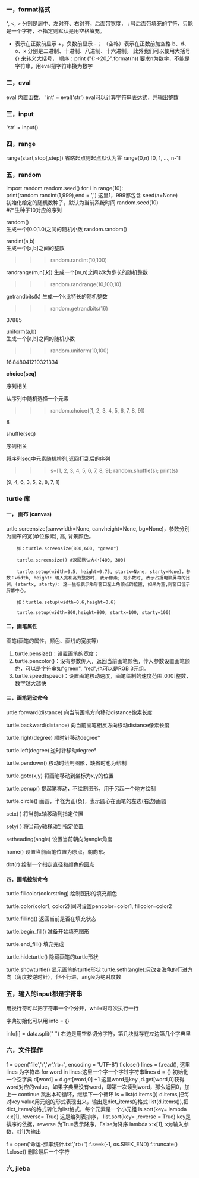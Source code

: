 ### 一，format格式
^, <, > 分别是居中、左对齐、右对齐，后面带宽度， : 号后面带填充的字符，只能是一个字符，不指定则默认是用空格填充。
+ 表示在正数前显示 +，负数前显示 -；  （空格）表示在正数前加空格
b、d、o、x 分别是二进制、十进制、八进制、十六进制。
此外我们可以使用大括号 {} 来转义大括号，
顺序：print ("{:->20,}".format(n))
要求n为数字，不能是字符串，用eval把字符串换为数字
### 二，eval
eval 内置函数，
'int' = eval('str’)
eval可以计算字符串表达式，并输出整数

### 三，input
'str' = input()

### 四，range
range(start,stop[,step])
省略起点则起点默认为零
range(0,n)
[0, 1, ..., n-1]


### 五，random
 import random
 random.seed()
 for i in range(10):
    print(random.randint(1,999),end = ',')
这里1，999都包含
 seed(a=None)	 
 初始化给定的随机数种子，默认为当前系统时间
 random.seed(10)     
 #产生种子10对应的序列

 random()	
 生成一个[0.0,1.0)之间的随机小数
random.random()

randint(a,b)	
 生成一个[a,b]之间的整数

>>>random.randint(10,100)

 randrange(m,n[,k])	
 生成一个[m,n)之间以k为步长的随机整数

>>>random.randrange(10,100,10)

 getrandbits(k)	
 生成一个k比特长的随机整数

>>>random.getrandbits(16)

37885

 uniform(a,b)	
 生成一个[a,b]之间的随机小数

>>>random.uniform(10,100)

16.848041210321334

 **choice(seq)**   

序列相关

 从序列中随机选择一个元素

>>>random.choice([1, 2, 3, 4, 5, 6, 7, 8, 9])

8

 shuffle(seq)

序列相关

 将序列seq中元素随机排列,返回打乱后的序列

>>>s=[1, 2, 3, 4, 5, 6, 7, 8, 9]; random.shuffle(s); print(s)

[9, 4, 6, 3, 5, 2, 8, 7, 1]


### turtle 库
#### 一， 画布 (canvas)
urtle.screensize(canvwidth=None, canvheight=None, bg=None)，参数分别为画布的宽(单位像素), 高, 背景颜色。

        如：turtle.screensize(800,600, "green")

        turtle.screensize() #返回默认大小(400, 300)

        turtle.setup(width=0.5, height=0.75, startx=None, starty=None)，参数：width, height: 输入宽和高为整数时, 表示像素; 为小数时, 表示占据电脑屏幕的比例，(startx, starty): 这一坐标表示矩形窗口左上角顶点的位置, 如果为空,则窗口位于屏幕中心。

        如：turtle.setup(width=0.6,height=0.6)

        turtle.setup(width=800,height=800, startx=100, starty=100)
#### 二，画笔属性
画笔(画笔的属性，颜色、画线的宽度等)

1) turtle.pensize()：设置画笔的宽度；
2) turtle.pencolor()：没有参数传入，返回当前画笔颜色，传入参数设置画笔颜色，可以是字符串如"green", "red",也可以是RGB 3元组。
3) turtle.speed(speed)：设置画笔移动速度，画笔绘制的速度范围[0,10]整数，数字越大越快
#### 三，画笔运动命令
urtle.forward(distance)
向当前画笔方向移动distance像素长度

turtle.backward(distance)
向当前画笔相反方向移动distance像素长度

turtle.right(degree)
顺时针移动degree°

turtle.left(degree)
逆时针移动degree°

turtle.pendown()
移动时绘制图形，缺省时也为绘制

turtle.goto(x,y)
将画笔移动到坐标为x,y的位置

turtle.penup()
提起笔移动，不绘制图形，用于另起一个地方绘制

turtle.circle()
画圆，半径为正(负)，表示圆心在画笔的左边(右边)画圆

setx( )
将当前x轴移动到指定位置

sety( )
将当前y轴移动到指定位置

setheading(angle)
设置当前朝向为angle角度

home()
设置当前画笔位置为原点，朝向东。

dot(r)
绘制一个指定直径和颜色的圆点
#### 四，画笔控制命令
turtle.fillcolor(colorstring)
绘制图形的填充颜色

turtle.color(color1, color2)
同时设置pencolor=color1, fillcolor=color2

turtle.filling()
返回当前是否在填充状态

turtle.begin_fill()
准备开始填充图形

turtle.end_fill()
填充完成

turtle.hideturtle()
隐藏画笔的turtle形状

turtle.showturtle()
显示画笔的turtle形状
turtle.seth(angle):只改变海龟的行进方向（角度按逆时针），但不行进，angle为绝对度数
 ### 五，输入的input都是字符串
 用换行符可以把字符串一个个分开，while时每次执行一行

 字典初始化可以用  info = {}

 info[i] = data.split(" ")
 右边是用空格切分字符，第几块就存在左边第几个字典里

 ### 六，文件操作
 f = open('file','r','w','rb+',  encoding = 'UTF-8')
 f.close()
 lines = f.read(), 这里lines 为字符串
 for word in lines:这里一个字一个字过字符串lines
 d = {}  初始化一个空字典
 d[word] = d.get[word,0] +1
 这里word是key ,d.get[word,0]获得word对应的value，如果字典里没有word，即第一次读到word，那么返回0，加上一
 continue 跳出本轮循环，继续下一个循环
 ls = list(d.items())
 d.items,把每对key value用元组的形式表现出来，输出是dict_items的格式
 list(d.items()),把dict_items的格式转化为list格式，每个元素是一个小元组
 ls.sort(key= lambda x:x[1], reverse= True)
 这是给列表排序，
 list.sort(key= ,reverse = True)
 key是排序的依据，reverse 为True表示降序，False为降序
 lambda x:x[1], x为输入参数，x[1]为输出

 f = open('命运-频率统计.txt','rb+')
f.seek(-1, os.SEEK_END)
f.truncate()
f.close()
删除最后一个字符

### 六, jieba
